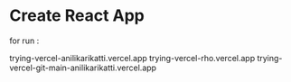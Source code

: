 # Create React App
for run : 

trying-vercel-anilikarikatti.vercel.app
trying-vercel-rho.vercel.app
trying-vercel-git-main-anilikarikatti.vercel.app
